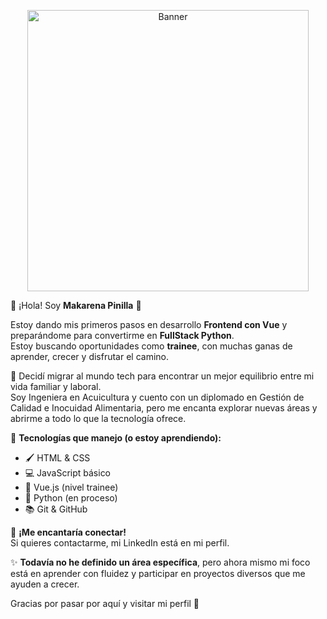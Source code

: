 <p align="center">
  <img src="./banner.png" alt="Banner" width="450" />
</p>


🌸 ¡Hola! Soy **Makarena Pinilla** 🌸

Estoy dando mis primeros pasos en desarrollo **Frontend con Vue** y preparándome para convertirme en **FullStack Python**.  
Estoy buscando oportunidades como **trainee**, con muchas ganas de aprender, crecer y disfrutar el camino.

🌿 Decidí migrar al mundo tech para encontrar un mejor equilibrio entre mi vida familiar y laboral.  
Soy Ingeniera en Acuicultura y cuento con un diplomado en Gestión de Calidad e Inocuidad Alimentaria, pero me encanta explorar nuevas áreas y abrirme a todo lo que la tecnología ofrece.

🔧 **Tecnologías que manejo (o estoy aprendiendo):**

- 🖌️ HTML & CSS  
- 💻 JavaScript básico  
- 🌱 Vue.js (nivel trainee)  
- 🐍 Python (en proceso)  
- 📚 Git & GitHub  

💌 **¡Me encantaría conectar!**  
Si quieres contactarme, mi LinkedIn está en mi perfil.

✨ **Todavía no he definido un área específica**, pero ahora mismo mi foco está en aprender con fluidez y participar en proyectos diversos que me ayuden a crecer.

Gracias por pasar por aquí y visitar mi perfil 💖

